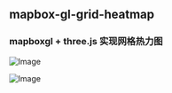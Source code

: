 ## mapbox-gl-grid-heatmap
 


### mapboxgl + three.js 实现网格热力图
![Image](https://github.com/limzgiser/mapbox-gl-grid-heatmap/blob/master/imgs/img1.gif)

![Image](https://github.com/limzgiser/mapbox-gl-grid-heatmap/blob/master/imgs/img1.gif)

 